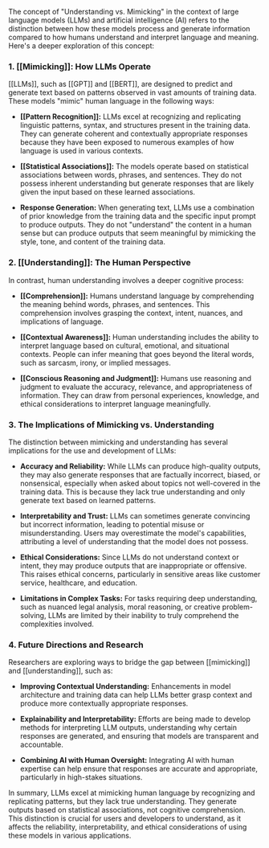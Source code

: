 The concept of "Understanding vs. Mimicking" in the context of large language models (LLMs) and artificial intelligence (AI) refers to the distinction between how these models process and generate information compared to how humans understand and interpret language and meaning. Here's a deeper exploration of this concept:

### **1. [[Mimicking]]: How LLMs Operate**

[[LLMs]], such as [[GPT]] and [[BERT]], are designed to predict and generate text based on patterns observed in vast amounts of training data. These models "mimic" human language in the following ways:

- **[[Pattern Recognition]]:** LLMs excel at recognizing and replicating linguistic patterns, syntax, and structures present in the training data. They can generate coherent and contextually appropriate responses because they have been exposed to numerous examples of how language is used in various contexts.

- **[[Statistical Associations]]:** The models operate based on statistical associations between words, phrases, and sentences. They do not possess inherent understanding but generate responses that are likely given the input based on these learned associations.

- **Response Generation:** When generating text, LLMs use a combination of prior knowledge from the training data and the specific input prompt to produce outputs. They do not "understand" the content in a human sense but can produce outputs that seem meaningful by mimicking the style, tone, and content of the training data.

### **2. [[Understanding]]: The Human Perspective**

In contrast, human understanding involves a deeper cognitive process:

- **[[Comprehension]]:** Humans understand language by comprehending the meaning behind words, phrases, and sentences. This comprehension involves grasping the context, intent, nuances, and implications of language.

- **[[Contextual Awareness]]:** Human understanding includes the ability to interpret language based on cultural, emotional, and situational contexts. People can infer meaning that goes beyond the literal words, such as sarcasm, irony, or implied messages.

- **[[Conscious Reasoning and Judgment]]:** Humans use reasoning and judgment to evaluate the accuracy, relevance, and appropriateness of information. They can draw from personal experiences, knowledge, and ethical considerations to interpret language meaningfully.

### **3. The Implications of Mimicking vs. Understanding**

The distinction between mimicking and understanding has several implications for the use and development of LLMs:

- **Accuracy and Reliability:** While LLMs can produce high-quality outputs, they may also generate responses that are factually incorrect, biased, or nonsensical, especially when asked about topics not well-covered in the training data. This is because they lack true understanding and only generate text based on learned patterns.

- **Interpretability and Trust:** LLMs can sometimes generate convincing but incorrect information, leading to potential misuse or misunderstanding. Users may overestimate the model's capabilities, attributing a level of understanding that the model does not possess.

- **Ethical Considerations:** Since LLMs do not understand context or intent, they may produce outputs that are inappropriate or offensive. This raises ethical concerns, particularly in sensitive areas like customer service, healthcare, and education.

- **Limitations in Complex Tasks:** For tasks requiring deep understanding, such as nuanced legal analysis, moral reasoning, or creative problem-solving, LLMs are limited by their inability to truly comprehend the complexities involved.

### **4. Future Directions and Research**

Researchers are exploring ways to bridge the gap between [[mimicking]] and [[understanding]], such as:

- **Improving Contextual Understanding:** Enhancements in model architecture and training data can help LLMs better grasp context and produce more contextually appropriate responses.

- **Explainability and Interpretability:** Efforts are being made to develop methods for interpreting LLM outputs, understanding why certain responses are generated, and ensuring that models are transparent and accountable.

- **Combining AI with Human Oversight:** Integrating AI with human expertise can help ensure that responses are accurate and appropriate, particularly in high-stakes situations.

In summary, LLMs excel at mimicking human language by recognizing and replicating patterns, but they lack true understanding. They generate outputs based on statistical associations, not cognitive comprehension. This distinction is crucial for users and developers to understand, as it affects the reliability, interpretability, and ethical considerations of using these models in various applications.